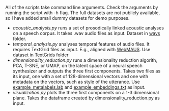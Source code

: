 All of the scripts take command line arguments. Check the arguments by running the script with -h flag. The full datasets are not publicly available, so I have added small dummy datasets for demo purposes.

- *acoustic_analysis.py* runs a set of prosodically linked acoustic analyses on a speech corpus. It takes .wav audio files as input. Dataset in [wavs](datasets/wavs) folder.
- *temporal_analysis.py* analyses temporal features of audio files. It requires TextGrid files as input. E.g., aligned with [WebMAUS](https://clarin.phonetik.uni-muenchen.de/BASWebServices/interface/WebMAUSBasic). Use dataset in [TextGrids](datasets/TextGrids) folder
- *dimensionality_reduction.py* runs a dimensionality reduction algorith, PCA, T-SNE, or UMAP, on the latent space of a neural speech synthesizer and outputs the three first components. Takes two files as its input, one with a set of 128-dimensional vectors and one with metadata on the vectors, such as style of the utterance. Use [example_metalabels.lab](datasets/example_metalabels.lab) and [example_embeddings.txt](datasets/example_embeddings.txt) as input.
- *visualization.py* plots the three first components on a 1-3 dimensional plane. Takes the dataframe created by dimensionality_reduction.py as input.
